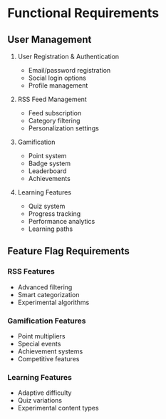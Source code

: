 # Functional Requirements

## User Management

1. User Registration & Authentication

   - Email/password registration
   - Social login options
   - Profile management

2. RSS Feed Management

   - Feed subscription
   - Category filtering
   - Personalization settings

3. Gamification

   - Point system
   - Badge system
   - Leaderboard
   - Achievements

4. Learning Features
   - Quiz system
   - Progress tracking
   - Performance analytics
   - Learning paths

## Feature Flag Requirements

### RSS Features

- Advanced filtering
- Smart categorization
- Experimental algorithms

### Gamification Features

- Point multipliers
- Special events
- Achievement systems
- Competitive features

### Learning Features

- Adaptive difficulty
- Quiz variations
- Experimental content types
